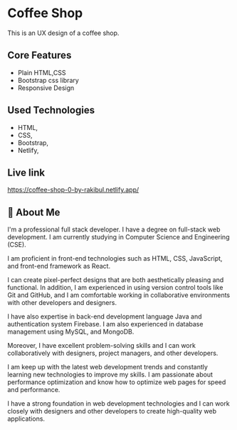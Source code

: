 # Coffee Shop

This is an UX design of a coffee shop.

## Core Features

- Plain HTML,CSS
- Bootstrap css library
- Responsive Design

## Used Technologies

- HTML, 
- CSS,
- Bootstrap,
- Netlify,


## Live link

https://coffee-shop-0-by-rakibul.netlify.app/

## 🚀 About Me
I'm a professional full stack developer. I have a degree on full-stack web development. I am currently studying in Computer Science and Engineering (CSE). 

I am proficient in front-end technologies such as HTML, CSS, JavaScript, and front-end framework as React. 

I can create pixel-perfect designs that are both aesthetically pleasing and functional. In addition, I am experienced in using version control tools like Git and GitHub, and I am comfortable working in collaborative environments with other developers and designers. 

I have also expertise in back-end development language Java and authentication system Firebase. I am also experienced in database management using MySQL, and MongoDB.

Moreover, I have excellent problem-solving skills and I can work collaboratively with designers, project managers, and other developers. 

I am keep up with the latest web development trends and constantly learning new technologies to improve my skills. I am passionate about performance optimization and know how to optimize web pages for speed and performance. 

I have a strong foundation in web development technologies and I can work closely with designers and other developers to create high-quality web applications.


